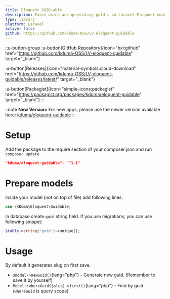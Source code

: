 ```yaml
---
title: Eloquent GUID-able
description: Eases using and generating guid's in Laravel Eloquent models.
type: library
platform: Laravel
active: false
github: https://github.com/kduma-OSS/LV-eloquent-guidable
---
```


::u-button-group
:u-button[GitHub Repository]{icon="bxl:github" href="https://github.com/kduma-OSS/LV-eloquent-guidable" target="_blank"}

:u-button[Releases]{icon="material-symbols:cloud-download" href="https://github.com/kduma-OSS/LV-eloquent-guidable/releases/latest/" target="_blank"}

:u-button[Packagist]{icon="simple-icons:packagist" href="https://packagist.org/packages/kduma/eloquent-guidable" target="_blank"}
::

::note
**New Version:** For new apps, please use the newer version available here: [kduma/eloquent-uuidable](/libraries/php/eloquent-uuidable)
::

# Setup
Add the package to the require section of your composer.json and run `composer update`

```json
"kduma/eloquent-guidable": "^1.1"
```

# Prepare models
Inside your model (not on top of file) add following lines:

```php
use \KDuma\Eloquent\Guidable;
```

In database create `guid` string field. If you use migrations, you can use following snippet:

```php
$table->string('guid')->unique();
```

# Usage
By default it generates slug on first save.

- `$model->newGuid()`{lang="php"} - Generate new guid. (Remember to save it by yourself)
- `Model::whereGuid($slug)->first()`{lang="php"} - Find by guid. (`whereGuid` is query scope)